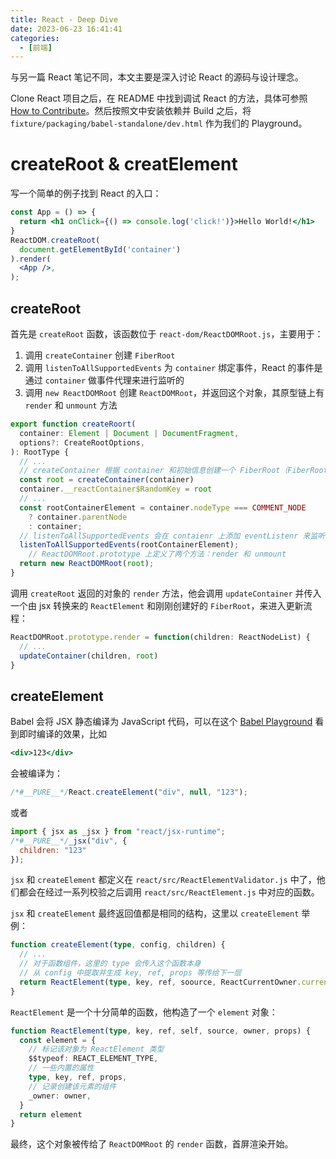 ```yaml
---
title: React - Deep Dive
date: 2023-06-23 16:41:41
categories:
  - [前端]
---
```


与另一篇 React 笔记不同，本文主要是深入讨论 React 的源码与设计理念。

<!-- more -->

Clone React 项目之后，在 README 中找到调试 React 的方法，具体可参照 [How to Contribute](https://legacy.reactjs.org/docs/how-to-contribute.html)。然后按照文中安装依赖并 Build 之后，将 `fixture/packaging/babel-standalone/dev.html` 作为我们的 Playground。

#  createRoot & creatElement

写一个简单的例子找到 React 的入口：

```jsx
const App = () => {
  return <h1 onClick={() => console.log('click!')}>Hello World!</h1>
}
ReactDOM.createRoot(
  document.getElementById('container')
).render(
  <App />,
);
```

## createRoot

首先是 `createRoot` 函数，该函数位于 `react-dom/ReactDOMRoot.js`，主要用于：

1. 调用 `createContainer` 创建 `FiberRoot`
2. 调用 `listenToAllSupportedEvents` 为 `container` 绑定事件，React 的事件是通过 `container` 做事件代理来进行监听的
3. 调用 `new ReactDOMRoot` 创建 `ReactDOMRoot`，并返回这个对象，其原型链上有 `render` 和 `unmount` 方法

```typescript
export function createRoort(
  container: Element | Document | DocumentFragment,
  options?: CreateRootOptions,
): RootType {
  // ...
  // createContainer 根据 container 和初始信息创建一个 FiberRoot（FiberRoot 相关的详细内容见对应章节）
  const root = createContainer(container)
  container.__reactContainer$RandomKey = root
  // ...
  const rootContainerElement = container.nodeType === COMMENT_NODE
    ? container.parentNode
    : container;
  // listenToAllSupportedEvents 会在 contaienr 上添加 eventListenr 来监听支持的事件
  listenToAllSupportedEvents(rootContainerElement);
	// ReactDOMRoot.prototype 上定义了两个方法：render 和 unmount
  return new ReactDOMRoot(root);
}
```

调用 `createRoot` 返回的对象的 `render` 方法，他会调用 `updateContainer` 并传入一个由 jsx 转换来的 `ReactElement` 和刚刚创建好的 `FiberRoot`，来进入更新流程：

```typescript
ReactDOMRoot.prototype.render = function(children: ReactNodeList) {
  // ...
  updateContainer(children, root)
}
```

## createElement

Babel 会将 JSX 静态编译为 JavaScript 代码，可以在这个 [Babel Playground](https://babeljs.io/repl) 看到即时编译的效果，比如

```jsx
<div>123</div>
```

会被编译为：

```javascript
/*#__PURE__*/React.createElement("div", null, "123");
```

或者

```jsx
import { jsx as _jsx } from "react/jsx-runtime";
/*#__PURE__*/_jsx("div", {
  children: "123"
});
```

`jsx` 和 `createElement` 都定义在 `react/src/ReactElementValidator.js` 中了，他们都会在经过一系列校验之后调用 `react/src/ReactElement.js` 中对应的函数。

`jsx` 和 `createElement` 最终返回值都是相同的结构，这里以 `createElement` 举例：

```typescript
function createElement(type, config, children) {
  // ...
  // 对于函数组件，这里的 type 会传入这个函数本身
  // 从 config 中提取并生成 key, ref, props 等传给下一层
  return ReactElement(type, key, ref, soource, ReactCurrentOwner.current, props)
}
```

`ReactElement` 是一个十分简单的函数，他构造了一个 `element` 对象：

```typescript
function ReactElement(type, key, ref, self, source, owner, props) {
  const element = {
    // 标记该对象为 ReactElement 类型
    $$typeof: REACT_ELEMENT_TYPE,
    // 一些内置的属性
    type, key, ref, props,
    // 记录创建该元素的组件
    _owner: owner,
  }
  return element
}
```

最终，这个对象被传给了 `ReactDOMRoot` 的 `render` 函数，首屏渲染开始。
